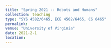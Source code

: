 ```yaml
---
title: "Spring 2021 -- Robots and Humans"
collection: teaching
type: "SYS 4582/6465, ECE 4502/6465, CS 6465"
permalink: 
venue: "University of Virginia"
date: 2021-2-1
location: 
---
```


